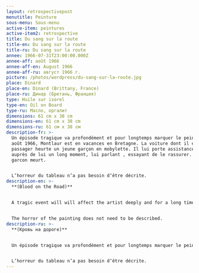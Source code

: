 ```yaml
---
layout: retrospectivepost
menutitle: Peinture
sous-menu: Sous-menu
active-item: peintures
active-item2: retrospective
title: Du sang sur la route
title-en: Du sang sur la route
title-ru: Du sang sur la route
annee: 1966-07-31T23:00:00.000Z
annee-aff: août 1966
annee-aff-en: August 1966
annee-aff-ru: август 1966 г.
picture: /photos/wordpress/du-sang-sur-la-route.jpg
place: Dinard
place-en: Dinard (Brittany, France)
place-ru: Динар (Бретань, Франция)
type: Huile sur isorel
type-en: Oil on Board
type-ru: Масло, оргалит
dimensions: 61 cm x 38 cm
dimensions-en: 61 cm x 38 cm
dimensions-ru: 61 см x 38 см
description-fr: >-
  Un épisode tragique va profondément et pour longtemps marquer le peintre. En
  août 1966, Montlaur est en vacances en Bretagne. La voiture dont il est
  passager heurte un jeune garçon en mobylette. Il lui porte assistance et reste
  auprès de lui un long moment, lui parlant , essayant de le rassurer. Mais le
  garcon meurt. 


  L’horreur du tableau n’a pas besoin d‘être décrite.
description-en: >-
  **(Blood on the Road)**


  A tragic event will will affect the artist deeply and for a long time. In August 1966, Montlaur was on vacation in Brittany. The car in which he was a passenger collided with a young boy on a moped. He helped him and stayed with him for a long time, speaking to him, trying to reassure him while the child was dying.


  The horror of the painting does not need to be described.
description-ru: >-
  **(Кровь на дороге)**


  Un épisode tragique va profondément et pour longtemps marquer le peintre. En août 1966, Montlaur est en vacances en Bretagne. La voiture dont il est passager heurte un jeune garçon en mobylette. Il lui porte assistance et reste auprès de lui un long moment, lui parlant , essayant de le rassurer. Mais le garcon meurt. 


  L’horreur du tableau n’a pas besoin d‘être décrite.
---
```

